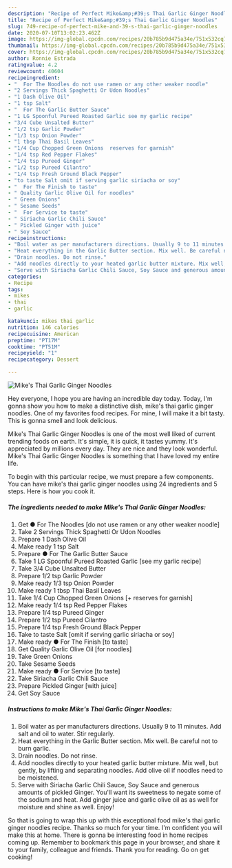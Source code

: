 ```yaml
---
description: "Recipe of Perfect Mike&amp;#39;s Thai Garlic Ginger Noodles"
title: "Recipe of Perfect Mike&amp;#39;s Thai Garlic Ginger Noodles"
slug: 749-recipe-of-perfect-mike-and-39-s-thai-garlic-ginger-noodles
date: 2020-07-10T13:02:23.462Z
image: https://img-global.cpcdn.com/recipes/20b785b9d475a34e/751x532cq70/mikes-thai-garlic-ginger-noodles-recipe-main-photo.jpg
thumbnail: https://img-global.cpcdn.com/recipes/20b785b9d475a34e/751x532cq70/mikes-thai-garlic-ginger-noodles-recipe-main-photo.jpg
cover: https://img-global.cpcdn.com/recipes/20b785b9d475a34e/751x532cq70/mikes-thai-garlic-ginger-noodles-recipe-main-photo.jpg
author: Ronnie Estrada
ratingvalue: 4.2
reviewcount: 40604
recipeingredient:
- "  For The Noodles do not use ramen or any other weaker noodle"
- "2 Servings Thick Spaghetti Or Udon Noodles"
- "1 Dash Olive Oil"
- "1 tsp Salt"
- "  For The Garlic Butter Sauce"
- "1 LG Spoonful Pureed Roasted Garlic see my garlic recipe"
- "3/4 Cube Unsalted Butter"
- "1/2 tsp Garlic Powder"
- "1/3 tsp Onion Powder"
- "1 tbsp Thai Basil Leaves"
- "1/4 Cup Chopped Green Onions  reserves for garnish"
- "1/4 tsp Red Pepper Flakes"
- "1/4 tsp Pureed Ginger"
- "1/2 tsp Pureed Cilantro"
- "1/4 tsp Fresh Ground Black Pepper"
- "to taste Salt omit if serving garlic siriacha or soy"
- "  For The Finish to taste"
- " Quality Garlic Olive Oil for noodles"
- " Green Onions"
- " Sesame Seeds"
- "  For Service to taste"
- " Siriacha Garlic Chili Sauce"
- " Pickled Ginger with juice"
- " Soy Sauce"
recipeinstructions:
- "Boil water as per manufacturers directions. Usually 9 to 11 minutes. Add salt and oil to water. Stir regularly."
- "Heat everything in the Garlic Butter section. Mix well. Be careful not to burn garlic."
- "Drain noodles. Do not rinse."
- "Add noodles directly to your heated garlic butter mixture. Mix well, but gently, by lifting and separating noodles. Add olive oil if noodles need to be moistened."
- "Serve with Siriacha Garlic Chili Sauce, Soy Sauce and generous amounts of pickled Ginger. You&#39;ll want its sweetness to negate some of the sodium and heat. Add ginger juice and garlic olive oil as as well for moisture and shine as well. Enjoy!"
categories:
- Recipe
tags:
- mikes
- thai
- garlic

katakunci: mikes thai garlic 
nutrition: 146 calories
recipecuisine: American
preptime: "PT17M"
cooktime: "PT51M"
recipeyield: "1"
recipecategory: Dessert

---
```



![Mike&#39;s Thai Garlic Ginger Noodles](https://img-global.cpcdn.com/recipes/20b785b9d475a34e/751x532cq70/mikes-thai-garlic-ginger-noodles-recipe-main-photo.jpg)

Hey everyone, I hope you are having an incredible day today. Today, I'm gonna show you how to make a distinctive dish, mike&#39;s thai garlic ginger noodles. One of my favorites food recipes. For mine, I will make it a bit tasty. This is gonna smell and look delicious.



Mike&#39;s Thai Garlic Ginger Noodles is one of the most well liked of current trending foods on earth. It's simple, it is quick, it tastes yummy. It's appreciated by millions every day. They are nice and they look wonderful. Mike&#39;s Thai Garlic Ginger Noodles is something that I have loved my entire life.


To begin with this particular recipe, we must prepare a few components. You can have mike&#39;s thai garlic ginger noodles using 24 ingredients and 5 steps. Here is how you cook it.

<!--inarticleads1-->

##### The ingredients needed to make Mike&#39;s Thai Garlic Ginger Noodles:

1. Get  ● For The Noodles [do not use ramen or any other weaker noodle]
1. Take 2 Servings Thick Spaghetti Or Udon Noodles
1. Prepare 1 Dash Olive Oil
1. Make ready 1 tsp Salt
1. Prepare  ● For The Garlic Butter Sauce
1. Take 1 LG Spoonful Pureed Roasted Garlic [see my garlic recipe]
1. Take 3/4 Cube Unsalted Butter
1. Prepare 1/2 tsp Garlic Powder
1. Make ready 1/3 tsp Onion Powder
1. Make ready 1 tbsp Thai Basil Leaves
1. Take 1/4 Cup Chopped Green Onions [+ reserves for garnish]
1. Make ready 1/4 tsp Red Pepper Flakes
1. Prepare 1/4 tsp Pureed Ginger
1. Prepare 1/2 tsp Pureed Cilantro
1. Prepare 1/4 tsp Fresh Ground Black Pepper
1. Take to taste Salt [omit if serving garlic siriacha or soy]
1. Make ready  ● For The Finish [to taste]
1. Get  Quality Garlic Olive Oil [for noodles]
1. Take  Green Onions
1. Take  Sesame Seeds
1. Make ready  ● For Service [to taste]
1. Take  Siriacha Garlic Chili Sauce
1. Prepare  Pickled Ginger [with juice]
1. Get  Soy Sauce




<!--inarticleads2-->

##### Instructions to make Mike&#39;s Thai Garlic Ginger Noodles:

1. Boil water as per manufacturers directions. Usually 9 to 11 minutes. Add salt and oil to water. Stir regularly.
1. Heat everything in the Garlic Butter section. Mix well. Be careful not to burn garlic.
1. Drain noodles. Do not rinse.
1. Add noodles directly to your heated garlic butter mixture. Mix well, but gently, by lifting and separating noodles. Add olive oil if noodles need to be moistened.
1. Serve with Siriacha Garlic Chili Sauce, Soy Sauce and generous amounts of pickled Ginger. You&#39;ll want its sweetness to negate some of the sodium and heat. Add ginger juice and garlic olive oil as as well for moisture and shine as well. Enjoy!




So that is going to wrap this up with this exceptional food mike&#39;s thai garlic ginger noodles recipe. Thanks so much for your time. I'm confident you will make this at home. There is gonna be interesting food in home recipes coming up. Remember to bookmark this page in your browser, and share it to your family, colleague and friends. Thank you for reading. Go on get cooking!
